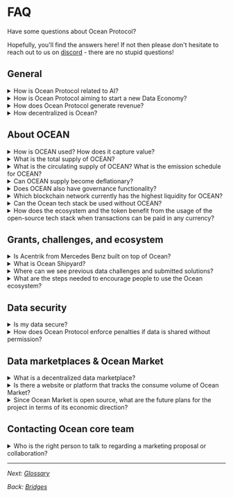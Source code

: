 # FAQ

Have some questions about Ocean Protocol?

Hopefully, you'll find the answers here! If not then please don't hesitate to reach out to us on [discord](https://discord.gg/TnXjkR5) - there are no stupid questions!

## General

<details>

<summary>How is Ocean Protocol related to AI?</summary>

Modern Artificial Intelligence (AI) models require vast amounts of training data.

In fact, _every stage_ in the AI modeling life cycle is about data: raw training data -> cleaned data -> feature vectors -> trained models -> model predictions.

Ocean's all about managing data: getting it, sharing it, selling it, and making $ from it -- all with Web3 benefits like decentralized control, data provenance, privacy, sovereign control, and more.

Thus, Ocean helps manage data all along the AI model life cycle:

* Ocean helps with raw training data
* Ocean helps with cleaned data & feature vectors
* Ocean helps with trained models as data
* Ocean helps with model predictions as data

A great example is [Ocean Predictoor](../predictoor.md), where user make $ from their model predictions in a decentralized, private fashion.

</details>

<details>

<summary>How is Ocean Protocol aiming to start a new Data Economy?</summary>

Ocean Protocol's mission is to develop tools and services that facilitate the emergence of a new Data Economy. This new economy aims to empower data owners with control, maintain privacy, and catalyze the commercialization of data, including the establishment of data marketplaces.

To understand more about Ocean's vision, check out this [blog post](https://blog.oceanprotocol.com/mission-values-for-ocean-protocol-aba998e95b8).

</details>

<details>

<summary>How does Ocean Protocol generate revenue?</summary>

The protocol generates revenue through transaction fees. These fees serve multiple purposes: they fund the ongoing development of Ocean technology and support the buy-and-burn process of the OCEAN.

To get a glimpse of the revenue generated on the Polygon network, which is the most frequently used network, you can find detailed information [here](https://polygonscan.com/address/0x042BFbd88c3998282153088604207b2AeF045b43#tokentxns).

To monitor burned tokens, visit [etherscan](https://etherscan.io/token/0x967da4048cd07ab37855c090aaf366e4ce1b9f48?a=0x000000000000000000000000000000000000dead). As of September 2023, approximately 1.4 million tokens have been burned. 🔥📈

</details>

<details>

<summary>How decentralized is Ocean?</summary>

To be fully decentralized means no single point of control, at any level of the stack.

* OCEAN is already fully decentralized.
* The Ocean core tech stack is already fully decentralized too: smart contracts on permissionless chains, and anyone can run support middleware.
* Predictoor is fully decentralized.
* Data Farming has some centralized components; we aim to decentralize those in the next 12-24 months. ⁣

</details>

## About OCEAN

<details>

<summary>How is OCEAN used? How does it capture value?</summary>

OCEAN has mechanics to increase demand and reduce supply.

OCEAN is used to stake on data for curation, to buy & sell data, and more. The [OCEAN page](https://www.oceanprotocol.com/token) has details. Usage drives demand.

OCEAN can be locked into veOCEAN; veOCEAN holders receive Data Farming rewards. The rewards increase demand for OCEAN; and locking veOCEAN reduces near-term supply of OCEAN.

For each consume transaction, a small fee goes to the Ocean community, which in turn goes to buy back OCEAN and burn it (buy-and-burn). This reduces supply permanently.

</details>

<details>

<summary>What is the total supply of OCEAN?</summary>

1.41 Billion OCEAN.

</details>

<details>

<summary>What is the circulating supply of OCEAN? What is the emission schedule for OCEAN?</summary>

All OCEAN have been [minted](https://blog.oceanprotocol.com/control-over-the-ocean-contract-to-be-revoked-soon-overview-6c5b15be2db).

There are more than 540 million OCEAN in circulation; the [OCEAN page](https://oceanprotocol.com/about-us/ocean-token) has the precise number.

The remaining tokens emit over decades, mostly for Ocean Data Farming. The [Emissions & APYs page](broken-reference) has details.

</details>

<details>

<summary>Can OCEAN supply become deflationary?</summary>

A portion of the revenue earned in the Ocean ecosystem is earmarked for buy-and-burn. If the transaction volume on Ocean reaches scale and is broadly adopted to the point where the buy-burn mechanism outruns the emissions of OCEAN, the supply would deflate.

</details>

<details>

<summary>Does OCEAN also have governance functionality?</summary>

During the OceanDAO grants program (2021-2022), OCEAN was used for community voting and governance. Currently, there are no governance functions associated with the token.

</details>

<details>

<summary>Which blockchain network currently has the highest liquidity for OCEAN?</summary>

Ethereum mainnet.

</details>

<details>

<summary>Can the Ocean tech stack be used without OCEAN?</summary>

All Ocean modules and components are open-source and freely available to the community. Developers can change the default currency from OCEAN to a different one for their dApp.

</details>

<details>

<summary>How does the ecosystem and the token benefit from the usage of the open-source tech stack when transactions can be paid in any currency?</summary>

For each consume transaction, the Ocean community gets a small fee. This happens whether OCEAN is used or not. [Here are details](../developers/contracts/fees.md).

</details>

## Grants, challenges, and ecosystem

<details>

<summary>Is Acentrik from Mercedes Benz built on top of Ocean?</summary>

3rd party markets such as Gaia-X, BDP and Acentrik use Ocean components to power their marketplace. They will likely use another currency for the exchange of services. If these marketplaces are publicly accessible, indexable and abide by the fee structure set out by Ocean Protocol, transaction fees would be remitted back to the Ocean community. These transaction fees would be allocated according to plan set out [here](https://blog.oceanprotocol.com/ocean-token-model-3e4e7af210f9).

</details>

<details>

<summary>What is Ocean Shipyard?</summary>

Ocean Shipyard is an early-stage grant program established to fund the next generation of Web3 dApps built on Ocean Protocol. It is made for entrepreneurs looking to build Web3 solutions on Ocean, make valuable data available, build innovations, and create value for the Ocean ecosystem.

The [Shipyard page](https://oceanprotocol.com/shipyard) has details.

</details>

<details>

<summary>Where can we see previous data challenges and submitted solutions?</summary>

You can find a list of past data challenges on the [website](https://oceanprotocol.com/challenges).

</details>

<details>

<summary>What are the steps needed to encourage people to use the Ocean ecosystem?</summary>

There are a wide host of technical, business, and cultural barriers to overcome before volume sales can scale. Blockchain and crypto technology are relatively new and adopted by a niche group of enthusiasts. On top, the concept of a Data Economy is still nascent. Data buyers are generally restricted to data scientists, researchers, or large corporations, while data providers are mainly corporations and government entities. The commercialization of data is still novel and the processes are being developed and refined.

</details>

## Data security

<details>

<summary>Is my data secure?</summary>

Yes. Ocean Protocol understands that some data is too sensitive to be shared — potentially due to GDPR or other reasons. For these types of datasets, we offer a unique service called [compute-to-data](../developers/compute-to-data/). This enables you to monetize the dataset that sits behind a firewall without ever revealing the raw data to the consumer. For example, researchers and data scientists pay to run their algorithms on the data set, and the computation is performed behind a firewall; all the researchers or data scientists receive is the results generated by their algorithm.

</details>

<details>

<summary>How does Ocean Protocol enforce penalties if data is shared without permission?</summary>

Determining whether someone has downloaded your data and is reselling it is quite challenging. While they are bound by a contract not to do so, it's practically impossible to monitor their actions. If you want to maintain the privacy of your dataset, you can explore the option of using compute-to-data(C2D). Via C2D your data remains private and people can only run algorithms(that you approve of) to extract intelligence.

This issue is similar to what any digital distribution platform faces. For instance, can Netflix prevent individuals from downloading and redistributing their content? Not entirely. They invest significant resources in security, but ultimately, complete prevention is extremely difficult. They mainly focus on making it more challenging for such activities to occur.

</details>

## Data marketplaces & Ocean Market

<details>

<summary>What is a decentralized data marketplace?</summary>

A data marketplace allows providers to publish data and buyers to consume data.

Unlike centralized data marketplaces, decentralized ones give users more control over their data and algorithms by minimizing custodianship and providing transparent and immutable records of every transaction.

Ocean Market is a reference decentralized data marketplace powered by Ocean stack.

Ocean Compute-to-Data (C2D) enables data and algorithms can be ingested into secure Docker containers where escapes are avoided, protecting both the data and algorithms. C2D can be used from Ocean Market.

</details>

<details>

<summary>Is there a website or platform that tracks the consume volume of Ocean Market?</summary>

Yes. See [autobotocean.com](https://autobotocean.com/).

</details>

<details>

<summary>Since Ocean Market is open source, what are the future plans for the project in terms of its economic direction?</summary>

Ocean Market is a showcase for the practical application of Ocean, showing others what a decentralized data marketplace look like.

Fees are generated Ocean Market from Ocean Market that head to Ocean community. The earlier Q\&A on revenue has details.

</details>

## Contacting Ocean core team

<details>

<summary>Who is the right person to talk to regarding a marketing proposal or collaboration?</summary>

For collaborations, please fill in this [form](https://docs.google.com/forms/d/e/1FAIpQLSdBz7cblsz5yuOKMVoPVfK0Pp1Xuqjwner1kCkRibIIbYMe-w/viewform). One member of our team will reach out to you 🤝

</details>

***

_Next:_ [_Glossary_](glossary.md)

_Back:_ [_Bridges_](bridges.md)
